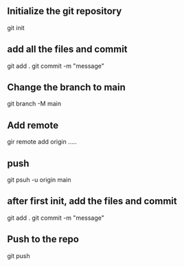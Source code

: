 ## Initialize the git repository
git init

## add all the files and commit
git add .
git commit -m "message"

## Change the branch to main
git branch -M main

## Add remote
gir remote add origin .....

## push
git psuh -u origin main


## after first init, add the files and commit
git add .
git commit -m "message"

## Push to the repo
git push